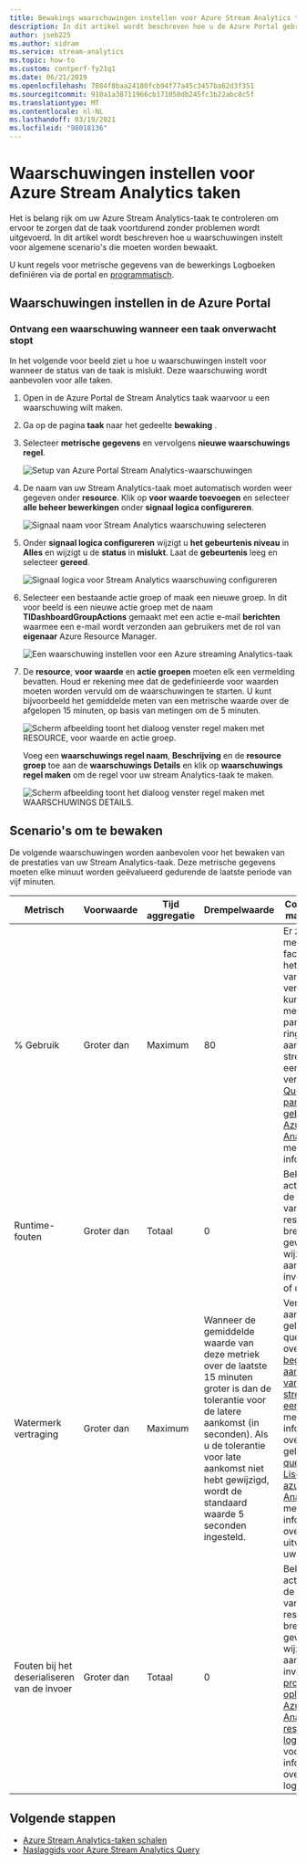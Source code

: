 ```yaml
---
title: Bewakings waarschuwingen instellen voor Azure Stream Analytics taken
description: In dit artikel wordt beschreven hoe u de Azure Portal gebruikt voor het instellen van controle en waarschuwingen voor Azure Stream Analytics taken.
author: jseb225
ms.author: sidram
ms.service: stream-analytics
ms.topic: how-to
ms.custom: contperf-fy21q1
ms.date: 06/21/2019
ms.openlocfilehash: 7884f8baa24180fcb94f77a45c3457ba62d3f351
ms.sourcegitcommit: 910a1a38711966cb171050db245fc3b22abc8c5f
ms.translationtype: MT
ms.contentlocale: nl-NL
ms.lasthandoff: 03/19/2021
ms.locfileid: "98018136"
---
```

# <a name="set-up-alerts-for-azure-stream-analytics-jobs"></a>Waarschuwingen instellen voor Azure Stream Analytics taken

Het is belang rijk om uw Azure Stream Analytics-taak te controleren om ervoor te zorgen dat de taak voortdurend zonder problemen wordt uitgevoerd. In dit artikel wordt beschreven hoe u waarschuwingen instelt voor algemene scenario's die moeten worden bewaakt. 

U kunt regels voor metrische gegevens van de bewerkings Logboeken definiëren via de portal en [programmatisch](https://code.msdn.microsoft.com/windowsazure/Receive-Email-Notifications-199e2c9a).

## <a name="set-up-alerts-in-the-azure-portal"></a>Waarschuwingen instellen in de Azure Portal
### <a name="get-alerted-when-a-job-stops-unexpectedly"></a>Ontvang een waarschuwing wanneer een taak onverwacht stopt

In het volgende voor beeld ziet u hoe u waarschuwingen instelt voor wanneer de status van de taak is mislukt. Deze waarschuwing wordt aanbevolen voor alle taken.

1. Open in de Azure Portal de Stream Analytics taak waarvoor u een waarschuwing wilt maken.

2. Ga op de pagina **taak** naar het gedeelte **bewaking** .  

3. Selecteer **metrische gegevens** en vervolgens **nieuwe waarschuwings regel**.

   ![Setup van Azure Portal Stream Analytics-waarschuwingen](./media/stream-analytics-set-up-alerts/stream-analytics-set-up-alerts.png)  

4. De naam van uw Stream Analytics-taak moet automatisch worden weer gegeven onder **resource**. Klik op **voor waarde toevoegen** en selecteer **alle beheer bewerkingen** onder **signaal logica configureren**.

   ![Signaal naam voor Stream Analytics waarschuwing selecteren](./media/stream-analytics-set-up-alerts/stream-analytics-condition-signal.png)  

5. Onder **signaal logica configureren** wijzigt u **het gebeurtenis niveau** in **Alles** en wijzigt u de **status** in **mislukt**. Laat de **gebeurtenis** leeg en selecteer **gereed**.

   ![Signaal logica voor Stream Analytics waarschuwing configureren](./media/stream-analytics-set-up-alerts/stream-analytics-configure-signal-logic.png) 

6. Selecteer een bestaande actie groep of maak een nieuwe groep. In dit voor beeld is een nieuwe actie groep met de naam **TIDashboardGroupActions** gemaakt met een actie e-mail **berichten** waarmee een e-mail wordt verzonden aan gebruikers met de rol van **eigenaar** Azure Resource Manager.

   ![Een waarschuwing instellen voor een Azure streaming Analytics-taak](./media/stream-analytics-set-up-alerts/stream-analytics-add-group-email-action.png)

7. De **resource**, **voor waarde** en **actie groepen** moeten elk een vermelding bevatten. Houd er rekening mee dat de gedefinieerde voor waarden moeten worden vervuld om de waarschuwingen te starten. U kunt bijvoorbeeld het gemiddelde meten van een metrische waarde over de afgelopen 15 minuten, op basis van metingen om de 5 minuten.

   ![Scherm afbeelding toont het dialoog venster regel maken met RESOURCE, voor waarde en actie groep.](./media/stream-analytics-set-up-alerts/stream-analytics-create-alert-rule-2.png)

   Voeg een **waarschuwings regel naam**, **Beschrijving** en de **resource groep** toe aan de **waarschuwings Details** en klik op **waarschuwings regel maken** om de regel voor uw stream Analytics-taak te maken.

   ![Scherm afbeelding toont het dialoog venster regel maken met WAARSCHUWINGS DETAILS.](./media/stream-analytics-set-up-alerts/stream-analytics-create-alert-rule.png)
   
## <a name="scenarios-to-monitor"></a>Scenario's om te bewaken

De volgende waarschuwingen worden aanbevolen voor het bewaken van de prestaties van uw Stream Analytics-taak. Deze metrische gegevens moeten elke minuut worden geëvalueerd gedurende de laatste periode van vijf minuten.

|Metrisch|Voorwaarde|Tijd aggregatie|Drempelwaarde|Corrigerende maat regelen|
|-|-|-|-|-|
|% Gebruik|Groter dan|Maximum|80|Er zijn meerdere factoren die het gebruik van SU% verhogen. U kunt schalen met query parallel Lise ring of het aantal streaming-eenheden verhogen. Zie [Query-parallellisatie gebruiken in Azure Stream Analytics](stream-analytics-parallelization.md) voor meer informatie.|
|Runtime-fouten|Groter dan|Totaal|0|Bekijk de activiteiten of de logboeken van de resource en breng de gewenste wijzigingen aan in de invoer, query of uitvoer.|
|Watermerk vertraging|Groter dan|Maximum|Wanneer de gemiddelde waarde van deze metriek over de laatste 15 minuten groter is dan de tolerantie voor de latere aankomst (in seconden). Als u de tolerantie voor late aankomst niet hebt gewijzigd, wordt de standaard waarde 5 seconden ingesteld.|Verhoog het aantal SUs of gelijktijdig uw query. Zie over het [begrijpen en aanpassen van streaming-eenheden](stream-analytics-streaming-unit-consumption.md#how-many-sus-are-required-for-a-job)voor meer informatie over SUs. Zie gelijktijdig [query parallel Lise ring in azure stream Analytics](stream-analytics-parallelization.md)voor meer informatie over het uitvoeren van uw query.|
|Fouten bij het deserialiseren van de invoer|Groter dan|Totaal|0|Bekijk de activiteiten of de logboeken van de resource en breng de gewenste wijzigingen aan in de invoer. Zie [problemen oplossen Azure stream Analytics met resource logboeken](stream-analytics-job-diagnostic-logs.md) voor meer informatie over bron logboeken|

## <a name="next-steps"></a>Volgende stappen

* [Azure Stream Analytics-taken schalen](stream-analytics-scale-jobs.md)
* [Naslaggids voor Azure Stream Analytics Query](/stream-analytics-query/stream-analytics-query-language-reference)